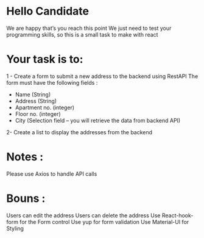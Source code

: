 # Hello Candidate

We are happy that’s you reach this point
We just need to test your programming skills, so this is a small task to make with react

# Your task is to:

1 - Create a form to submit a new address to the backend using RestAPI
The form must have the following fields :

- Name (String)
- Address (String)
- Apartment no. (integer)
- Floor no. (integer)
- City (Selection field – you will retrieve the data from backend API)

2- Create a list to display the addresses from the backend

# Notes :

Please use Axios to handle API calls

# Bouns :

Users can edit the address
Users can delete the address
Use React-hook-form for the Form control
Use yup for form validation
Use Material-UI for Styling
